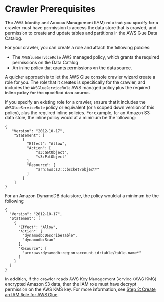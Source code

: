 # Crawler Prerequisites<a name="crawler-prereqs"></a>

The AWS Identity and Access Management \(IAM\) role that you specify for a crawler must have permission to access the data store that is crawled, and permission to create and update tables and partitions in the AWS Glue Data Catalog\.

For your crawler, you can create a role and attach the following policies:
+ The `AWSGlueServiceRole` AWS managed policy, which grants the required permissions on the Data Catalog
+ An inline policy that grants permissions on the data source\.

A quicker approach is to let the AWS Glue console crawler wizard create a role for you\. The role that it creates is specifically for the crawler, and includes the `AWSGlueServiceRole` AWS managed policy plus the required inline policy for the specified data source\.

If you specify an existing role for a crawler, ensure that it includes the `AWSGlueServiceRole` policy or equivalent \(or a scoped down version of this policy\), plus the required inline policies\. For example, for an Amazon S3 data store, the inline policy would at a minimum be the following: 

```
{
   "Version": "2012-10-17",
    "Statement": [
        {
          "Effect": "Allow",
          "Action": [
              "s3:GetObject",
              "s3:PutObject"
          ],
          "Resource": [
              "arn:aws:s3:::bucket/object*"
          ]
        }
    ]
}
```

For an Amazon DynamoDB data store, the policy would at a minimum be the following: 

```
{
  "Version": "2012-10-17",
  "Statement": [
    {
      "Effect": "Allow",
      "Action": [
        "dynamodb:DescribeTable",
        "dynamodb:Scan"
      ],
      "Resource": [
        "arn:aws:dynamodb:region:account-id:table/table-name*"
      ]
    }
  ]
}
```

In addition, if the crawler reads AWS Key Management Service \(AWS KMS\) encrypted Amazon S3 data, then the IAM role must have decrypt permission on the AWS KMS key\. For more information, see [Step 2: Create an IAM Role for AWS Glue](create-an-iam-role.md)\.